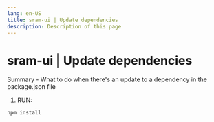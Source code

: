 ```yaml
---
lang: en-US
title: sram-ui | Update dependencies
description: Description of this page
---
```


# sram-ui | Update dependencies

Summary - What to do when there's an update to a dependency in the package.json file

1. RUN:
```bash
npm install
```